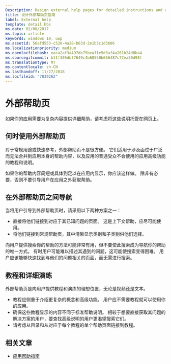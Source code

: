 ```yaml
---
Description: Design external help pages for detailed instructions and advice about your app.
title: 设计外部帮助页指南
label: External help
template: detail.hbs
ms.date: 02/08/2017
ms.topic: article
keywords: windows 10, uwp
ms.assetid: 56afd553-c520-4a28-b63d-2e1b3c1d3606
ms.localizationpriority: medium
ms.openlocfilehash: eaca2af3a497de75beaffe5d3af4a261b24d8ba4
ms.sourcegitcommit: b11f305dbf7649c4b68550b666487c77ea30d98f
ms.translationtype: MT
ms.contentlocale: zh-CN
ms.lasthandoff: 11/27/2018
ms.locfileid: "7839262"
---
```

# <a name="external-help-pages"></a>外部帮助页



如果你的应用需要为复杂内容提供详细帮助，请考虑将这些说明托管在网页上。

## <a name="when-to-use-external-help-pages"></a>何时使用外部帮助页

对于常规用途或快速参考，外部帮助页不是很方便。 它们适用于涉及面过于广泛而无法合并到应用本身的帮助内容，以及应用的普通受众不会使用的应用高级功能的教程和说明。

如果你的帮助内容简短或具体到足以在应用内显示，你应该这样做。 除非有必要，否则不要引导用户在应用之外获取帮助。

## <a name="navigating-external-help-pages"></a>在外部帮助页之间导航

当将用户引导到外部帮助页时，请采用以下两种方案之一：
-   直接将他们链接到对应于其已知问题的页面。 这是上下文帮助，应尽可能使用。
-   将他们链接到常规帮助页，其中清晰显示类别和子类别供他们选择。

向用户提供搜索你的帮助的方法可能非常有用，但不要使此搜索成为导航你的帮助的唯一方式。 有时用户可能难以描述其遇到的问题，这可能使搜索变得困难。 用户应该能够快速找到与他们的问题相关的页面，而无需进行搜索。

## <a name="tutorials-and-detailed-walkthroughs"></a>教程和详细演练

外部帮助页是向用户提供教程和演练的理想位置，无论是视频还是文本。
-   教程应侧重于介绍更复杂的概念和高级功能。 用户应不需要教程就可以使用你的应用。
-   确保这些教程显示的内容不同于标准帮助说明。 相较于想要直接获取其问题的解决方案的用户，要查找高级说明的用户更渴望搜索它们。
-   请考虑从目录和从对应于每个教程的单个帮助页面链接到教程。

## <a name="related-articles"></a>相关文章

* [应用帮助指南](guidelines-for-app-help.md)
